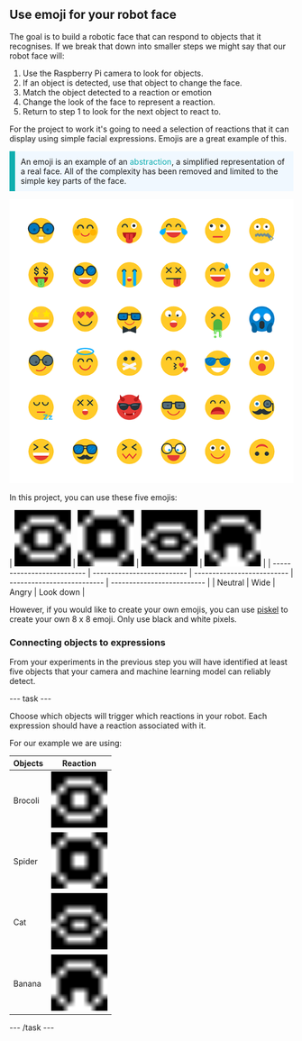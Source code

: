 ## Use emoji for your robot face

The goal is to build a robotic face that can respond to objects that it recognises. If we break that down into smaller steps we might say that our robot face will:

1. Use the Raspberry Pi camera to look for objects.
2. If an object is detected, use that object to change the face.
3. Match the object detected to a reaction or emotion
4. Change the look of the face to represent a reaction.
5. Return to step 1 to look for the next object to react to.

For the project to work it's going to need a selection of reactions that it can display using simple facial expressions. Emojis are a great example of this.

<p style="border-left: solid; border-width:10px; border-color: #0faeb0; background-color: aliceblue; padding: 10px;">An emoji is an example of an <span style="color: #0faeb0">abstraction</span>, a simplified representation of a real face. All of the complexity has been removed and limited to the simple key parts of the face.</p>

![Range of emojis](images/emojis.png)

In this project, you can use these five emojis:

| <img src="resources/neutral.png" alt="8 by 8 pixel art of a neutral face" width="100"/> | <img src="resources/wide.png" alt="8 by 8 pixel art of wide eyed face" width="100"/> | <img src="resources/angry.png" alt="8 by 8 pixel art of an angry face" width="100"/> | <img src="resources/look_down.png" alt="8 by 8 pixel art of a face looking down" width="100"/> |
| -------------------------- | -------------------------- | -------------------------- | -------------------------- | -------------------------- |
| Neutral | Wide | Angry | Look down | 



However, if you would like to create your own emojis, you can use [piskel](https://www.piskelapp.com) to create your own 8 x 8 emoji. Only use black and white pixels.


### Connecting objects to expressions

From your experiments in the previous step you will have identified at least five objects that your camera and machine learning model can reliably detect. 

--- task ---

Choose which objects will trigger which reactions in your robot. Each expression should have a reaction associated with it.

For our example we are using: 

| Objects | Reaction |
| ------- | -------- |
| Brocoli | <img src="resources/neutral.png" alt="8 by 8 pixel art of a neutral face" width="100"/>|
| Spider  | <img src="resources/wide.png" alt="8 by 8 pixel art of wide eyed face" width="100"/> |
| Cat     | <img src="resources/angry.png" alt="8 by 8 pixel art of an angry face" width="100"/>
| Banana  | <img src="resources/look_down.png" alt="8 by 8 pixel art of a face looking down" width="100"/> |

--- /task ---

